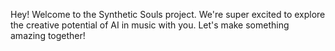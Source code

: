 Hey! Welcome to the Synthetic Souls project. We're super excited to explore the creative potential of AI in music with you. Let's make something amazing together!
